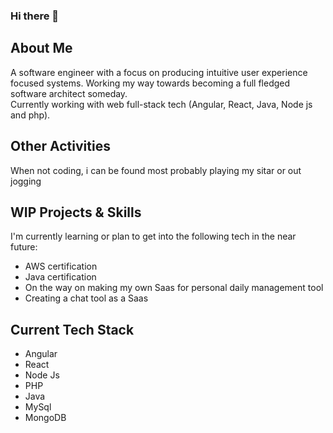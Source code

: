 ### Hi there 👋

## About Me

A software engineer with a focus on producing intuitive user experience focused systems.
Working my way towards becoming a full fledged software architect someday.  
Currently working with web full-stack tech (Angular, React, Java, Node js and php).  

## Other Activities

When not coding, i can be found most probably playing my sitar or out jogging

## WIP Projects & Skills

I'm currently learning or plan to get into the following tech in the near future:  

- AWS certification
- Java certification
- On the way on making my own Saas for personal daily management tool
- Creating a chat tool as a Saas

## Current Tech Stack

- Angular
- React
- Node Js 
- PHP
- Java
- MySql
- MongoDB